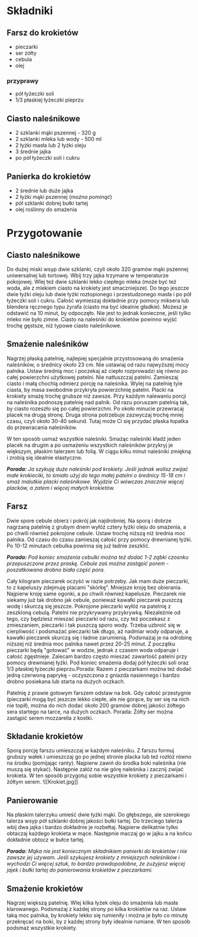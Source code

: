 # Składniki
## Farsz do krokietów
- pieczarki
- ser żółty 
- cebula
- olej
### przyprawy
 - pół łyżeczki soli
 - 1/3 płaskiej łyżeczki pieprzu
## Ciasto naleśnikowe
- 2 szklanki mąki pszennej - 320 g
- 2 szklanki mleka lub wody - 500 ml
- 2 łyżki masła lub 2 łyżki oleju
- 3 średnie jajka
- po pół łyżeczki soli i cukru
## Panierka do krokietów
- 2 średnie lub duże jajka
- 2 łyżki mąki pszennej (*można pominąć*)
- pół szklanki dobrej bułki tartej
- olej roślinny do smażenia
# Przygotowanie
## Ciasto naleśnikowe
Do dużej miski wsyp dwie szklanki, czyli około 320 gramów mąki pszennej uniwersalnej lub tortowej. Wbij trzy jajka trzymane w temperaturze pokojowej. Wlej też dwie szklanki lekko ciepłego mleka (może być też woda, ale z mlekiem ciasto na krokiety jest smaczniejsze). Do tego jeszcze dwie łyżki oleju lub dwie łyżki roztopionego i przestudzonego masła i po pół łyżeczki soli i cukru. Całość wymieszaj dokładnie przy pomocy miksera lub blendera ręcznego typu żyrafa (ciasto ma być idealnie gładkie). Możesz je odstawić na 10 minut, by odpoczęło. Nie jest to jednak konieczne, jeśli tylko mleko nie było zimne. Ciasto na naleśniki do krokietów powinno wyjść trochę gęstsze, niż typowe ciasto naleśnikowe.
## Smażenie naleśników 
Nagrzej płaską patelnię, najlepiej specjalnie przystosowaną do smażenia naleśników, o średnicy około 23 cm. Nie ustawiaj od razu najwyższej mocy palnika. Ustaw średnią moc i poczekaj aż ciepło rozprowadzi się równo po całej powierzchni użytkowej patelni. Nie natłuszczaj patelni. Zamieszaj ciasto i małą chochlą odmierz porcję na naleśnika. Wylej na patelnię tyle ciasta, by masa swobodnie przykryła powierzchnię patelni. Placki na krokiety smażę trochę grubsze niż zawsze. Przy każdym nalewaniu porcji na naleśnika podnoszę patelnię nad palnik. Od razu poruszam patelnią tak, by ciasto rozeszło się po całej powierzchni. Po około minucie przewracaj placek na drugą stronę. Druga strona potrzebuje zazwyczaj trochę mniej czasu, czyli około 30-40 sekund. Tutaj może Ci się przydać płaska łopatka do przewracania naleśników. 

W ten sposób usmaż wszystkie naleśniki. Smażąc naleśniki kładź jeden placek na drugim a po usmażeniu wszystkich naleśników przykryj je większym, płaskim talerzem lub folią. W ciągu kilku minut naleśniki zmiękną i zrobią się idealnie elastyczne. 

***Porada:** Ja szykuję duże naleśniki pod krokiety. Jeśli jednak wolisz zwijać małe krokieciki, to śmiało użyj do tego małej patelni o średnicy 15-18 cm i smaż malutkie placki naleśnikowe. Wyjdzie Ci wówczas znacznie więcej placków, a zatem i więcej małych krokietów.*
## Farsz
Dwie spore cebule obierz i pokrój jak najdrobniej. Na sporą i dobrze nagrzaną patelnię z grubym dnem wyłóż cztery łyżki oleju do smażenia, a po chwili również pokrojone cebule. Ustaw trochę niższą niż średnia moc palnika. Od czasu do czasu zamieszaj całość przy pomocy drewnianej łyżki. Po 10-12 minutach cebulka powinna się już ładnie zeszklić.

***Porada:** Pod koniec smażenia cebulki można też dodać 1-2 ząbki czosnku przepuszczone przez praskę. Cebule zaś można zastąpić porem - poszatkowana drobno biała część pora.*

Cały kilogram pieczarek oczyść w razie potrzeby. Jak mam duże pieczarki, to z kapeluszy zdejmuję placami "skórkę". Mniejsze kroję bez obierania. Najpierw kroję same ogonki, a po chwili również kapelusze. Pieczarek nie siekamy już tak drobno jak cebule, ponieważ kawałki pieczarek puszczą wodę i skurczą się jeszcze. Pokrojone pieczarki wyłóż na patelnię z zeszkloną cebulą. Patelni nie przykrywamy przykrywką. Niezależnie od tego, czy będziesz mieszać pieczarki od razu, czy też poczekasz z zmieszaniem, pieczarki i tak puszczą sporo wody. Trzeba uzbroić się w cierpliwość i podsmażać pieczarki tak długo, aż nadmiar wody odparuje, a kawałki pieczarek skurczą się i ładnie zarumienią. Podsmażaj je na odrobinę niższej niż średnia moc palnika nawet przez 20-25 minut. Z początku pieczarki będą "gotować" w wodzie, jednak z czasem woda odparuje i całość zgęstnieje. Zalecam bardzo często mieszać zawartość patelni przy pomocy drewnianej łyżki. Pod koniec smażenia dodaj pół łyżeczki soli oraz 1/3 płaskiej łyżeczki pieprzu.Porada: Razem z pieczarkami można też dodać jedną czerwoną paprykę - oczyszczona z gniazda nasiennego i bardzo drobno posiekana lub starta na dużych oczkach. 

Patelnię z prawie gotowym farszem odstaw na bok. Gdy całość przestygnie (pieczarki mogą być jeszcze lekko ciepłe, ale nie gorące, by ser się na nich nie topił), można do nich dodać około 200 gramów dobrej jakości żółtego sera startego na tarce, na dużych oczkach. Porada: Żółty ser można zastąpić serem mozzarella z kostki. 
## Składanie krokietów 
Sporą porcję farszu umieszczaj w każdym naleśniku. Z farszu formuj grubszy wałek i umieszczaj go po jednej stronie placka lub też rozłóż równo na środku (pomijając ranty). Najpierw zawiń do środka boki naleśnika (nie muszą się stykać). Następnie załóż na nie górę naleśnika i zacznij zwijać krokieta. W ten sposób przygotuj sobie wszystkie krokiety z pieczarkami i żółtym serem.
![[Krokiet.jpg]]
## Panierowanie
Na płaskim talerzyku umieść dwie łyżki mąki. Do głębszego, ale szerokiego talerza wsyp pół szklanki dobrej jakości bułki tartej. Do trzeciego talerza wbij dwa jajka i bardzo dokładnie je rozbełtaj. Najpierw delikatnie tylko obtaczaj każdego krokieta w mące. Następnie maczaj go w jajku a na końcu dokładnie obtocz w bułce tartej. 

***Porada:** Mąka nie jest koniecznym składnikiem panierki do krokietów i nie zawsze jej używam. Jeśli szykujesz krokiety z mniejszych naleśników i wychodzi Ci więcej sztuk, to bardzo prawdopodobne, że zużyjesz więcej jajek i bułki tartej do panierowania krokietów z pieczarkami.*
## Smażenie krokietów
Nagrzej większą patelnię. Wlej kilka łyżek oleju do smażenia lub masła klarowanego. Podsmażaj z każdej strony po kilka krokietów na raz. Ustaw taką moc palnika, by krokiety lekko się rumieniły i można je było co minutę przekręcać na boki, by z każdej strony były idealnie rumiane. W ten sposób podsmaż wszystkie krokiety.
